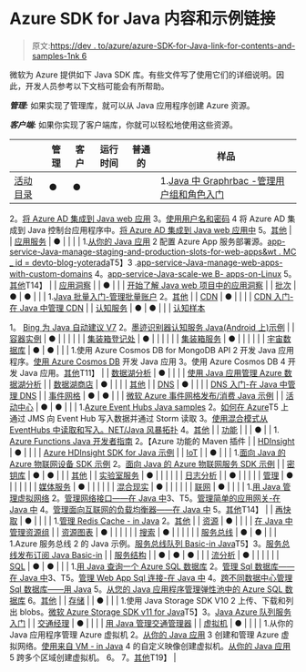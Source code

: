 # Azure SDK for Java 内容和示例链接

> 原文:[https://dev . to/azure/azure-SDK-for-Java-link-for-contents-and-samples-1nk 6](https://dev.to/azure/azure-sdk-for-java-link-for-contents-and-samples-1nk6)

微软为 Azure 提供如下 Java SDK 库。有些文件写了使用它们的详细说明。因此，开发人员参考以下文档可能会有所帮助。

***管理:*** 如果实现了管理库，就可以从 Java 应用程序创建 Azure 资源。

***客户端:*** 如果你实现了客户端库，你就可以轻松地使用这些资源。

|  | 管理 | 客户 | 运行时间 | 普通的 | 样品 |
| --- | --- | --- | --- | --- | --- |
| [活动目录](https://docs.microsoft.com/java/api/overview/azure/activedirectory?view=azure-java-stable&WT.mc_id=devto-blog-yoterada) | ● | ● |  |  | 1.[Java 中 Graphrbac -管理用户组和角色入门](https://github.com/Azure-Samples/aad-java-manage-users-groups-and-roles)
2。[将 Azure AD 集成到 Java web 应用](https://github.com/Azure-Samples/active-directory-java-webapp-openidconnect)
3。[使用用户名和密码](https://github.com/Azure-Samples/active-directory-java-native-headless)
4 将 Azure AD 集成到 Java 控制台应用程序中。[将 Azure AD 集成到 Java web 应用中](https://github.com/Azure-Samples/active-directory-java-webapp-openidconnect)
5。[其他](https://azure.microsoft.com/resources/samples/?term=active+directory&platform=java&sort=0) |
| [应用服务](https://docs.microsoft.com/java/api/overview/azure/appservice?view=azure-java-stable&WT.mc_id=devto-blog-yoterada) | ● |  |  |  | 1.[从你的 Java 应用](https://docs.microsoft.com/java/azure/java-sdk-configure-webapp-sources?view=azure-java-stable&WT.mc_id=devto-blog-yoterada)
2 配置 Azure App 服务部署源。[app-service-Java-manage-staging-and-production-slots-for-web-apps&wt . MC _ id = devto-blog-yoterada](https://azure.microsoft.com/resources/samples/app-service-java-manage-staging-and-production-slots-for-web-apps/)T5】3 .[app-service-Java-manage-web-apps-with-custom-domains](https://azure.microsoft.com/resources/samples/app-service-java-manage-web-apps-with-custom-domains/)
4。[app-service-Java-scale-we B- apps-on-Linux](https://azure.microsoft.com/resources/samples/app-service-java-scale-web-apps-on-linux/)
5。[其他](https://azure.microsoft.com/resources/samples/?platform=java&term=appservice&sort=0)T14】 |
| [应用洞察](https://docs.microsoft.com/java/api/overview/azure/appinsights?view=azure-java-stable&WT.mc_id=devto-blog-yoterada) |  | ● |  |  | [开始了解 Java web 项目中的应用洞察](https://docs.microsoft.com/en-us/azure/azure-monitor/app/java-get-started?WT.mc_id=docs-twitter-yoterada) |
| [批次](https://docs.microsoft.com/java/api/overview/azure/batch?view=azure-java-stable&WT.mc_id=devto-blog-yoterada) | ● | ● |  |  | 1.[Java 批量入门-管理批量账户](https://github.com/Azure-Samples/batch-java-manage-batch-accounts)
2。[其他](https://azure.microsoft.com/resources/samples/?platform=java&term=batch&sort=0) |
| [CDN](https://docs.microsoft.com/java/api/overview/azure/cdn?view=azure-java-stable&WT.mc_id=devto-blog-yoterada) | ● |  |  |  | [CDN 入门-在 Java 中管理 CDN](https://github.com/Azure-Samples/cdn-java-manage-cdn) |
| [认知服务](https://docs.microsoft.com/java/api/overview/azure/cognitiveservices?view=azure-java-stable&WT.mc_id=devto-blog-yoterada) | ● | ● |  |  | [认知样本](https://github.com/Azure-Samples/cognitive-services-REST-api-samples)

1。 [Bing 为 Java 自动建议 V7](https://github.com/Azure-Samples/cognitive-services-REST-api-samples/blob/master/java/Search/BingAutosuggestv7.java)
2。[墨迹识别器认知服务 Java(Android 上)示例](https://github.com/Azure-Samples/cognitive-services-REST-api-samples/tree/master/java/InkRecognition/android-sample-app) |
| [容器实例](https://docs.microsoft.com/java/api/overview/azure/containerinstance?view=azure-java-stable&WT.mc_id=devto-blog-yoterada) | ● |  |  |  |  |
| [集装箱登记处](https://docs.microsoft.com/java/api/overview/azure/containerregistry?view=azure-java-stable&WT.mc_id=devto-blog-yoterada) | ● |  |  |  |  |
| [集装箱服务](https://docs.microsoft.com/java/api/overview/azure/containerservice?view=azure-java-stable&WT.mc_id=devto-blog-yoterada) | ● |  |  |  |  |
| [宇宙数据库](https://docs.microsoft.com/java/api/overview/azure/cosmosdb?view=azure-java-stable&WT.mc_id=devto-blog-yoterada) | ● | ● |  |  | 1.使用 Azure Cosmos DB for MongoDB API
2 开发 Java 应用程序。[使用 Azure Cosmos DB](https://github.com/Azure-Samples/azure-cosmos-db-graph-java-getting-started) 开发 Java 应用 3。使用 Azure Cosmos DB
4 开发 Java 应用。[其他](https://azure.microsoft.com/resources/samples/?platform=java&term=cosmos&sort=0)T11】 |
| [数据湖分析](https://docs.microsoft.com/java/api/overview/azure/datalakeanalytics?view=azure-java-stable?WT.mc_id=devto-blog-yoterada) | ● |  |  |  | [使用 Java 应用管理 Azure 数据湖分析](https://docs.microsoft.com/azure/data-lake-analytics/data-lake-analytics-manage-use-java-sdk?WT.mc_id=devto-blog-yoterada) |
| [数据湖商店](https://docs.microsoft.com/java/api/overview/azure/datalake?view=azure-java-stable&WT.mc_id=devto-blog-yoterada) | ● |  |  |  | [其他](https://azure.microsoft.com/resources/samples/?platform=java&term=lake&sort=0) |
| [DNS](https://docs.microsoft.com/java/api/overview/azure/dns?view=azure-java-stable&WT.mc_id=devto-blog-yoterada) | ● |  |  |  | [DNS 入门-在 Java 中管理 DNS](https://github.com/Azure-Samples/dns-java-host-and-manage-your-domains) |
| [事件网格](https://docs.microsoft.com/java/api/overview/azure/eventgrid?view=azure-java-stable&WT.mc_id=devto-blog-yoterada) | ● | ● |  |  | [微软 Azure 事件网格发布/消费 Java 示例](https://github.com/Azure-Samples/event-grid-java-publish-consume-events) |
| [活动中心](https://docs.microsoft.com/java/api/overview/azure/eventhub?view=azure-java-stable&WT.mc_id=devto-blog-yoterada) | ● | ● |  |  | 1.[Azure Event Hubs Java samples](https://github.com/Azure/azure-event-hubs/tree/master/samples/Java)
2。[如何在 Azure](https://github.com/Azure-Samples/event-hubs-java-storm-sender-jms-receiver)T5 上通过 JMS 向 Event Hub 写入数据并通过 Storm 读取 3。[使用混合模式从 EventHubs 中读取和写入。NET/Java 风暴拓扑](https://github.com/Azure-Samples/hdinsight-dotnet-java-storm-eventhub)
4。[其他](https://azure.microsoft.com/resources/samples/?platform=java&term=event&sort=0) |
| [功能](https://docs.microsoft.com/java/api/overview/azure/functions/readme?view=azure-java-stable&WT.mc_id=devto-blog-yoterada) |  |  | ● |  | 1. [Azure Functions Java 开发者指南](https://docs.microsoft.com/azure/azure-functions/functions-reference-java?WT.mc_id=devto-blog-yoterada)
2。【Azure 功能的 Maven 插件 |
| [HDInsight](https://docs.microsoft.com/java/api/overview/azure/hdinsight?view=azure-java-stable&WT.mc_id=devto-blog-yoterada) | ● |  |  |  | [Azure HDInsight SDK for Java 示例](https://github.com/Azure-Samples/hdinsight-java-sdk-samples) |
| [IoT](https://docs.microsoft.com/java/api/overview/azure/iot?view=azure-java-stable&WT.mc_id=devto-blog-yoterada) |  | ● |  |  | 1.[面向 Java 的 Azure 物联网设备 SDK 示例](https://github.com/Azure/azure-iot-sdk-java/tree/master/device/iot-device-samples)
2。[面向 Java 的 Azure 物联网服务 SDK 示例](https://github.com/Azure/azure-iot-sdk-java/tree/master/service/iot-service-samples) |
| [密钥库](https://docs.microsoft.com/java/api/overview/azure/keyvault?view=azure-java-stable&WT.mc_id=devto-blog-yoterada) | ● | ● |  |  | [其他](https://azure.microsoft.com/resources/samples/?platform=java&term=key+vault&sort=0) |
| [实验室服务](https://docs.microsoft.com/java/api/overview/azure/labservices?view=azure-java-stable&WT.mc_id=devto-blog-yoterada) | ● |  |  |  |  |
| [日志分析](https://docs.microsoft.com/java/api/overview/azure/loganalytics?view=azure-java-stable&WT.mc_id=devto-blog-yoterada) |  | ● |  |  |  |
| [管理](https://docs.microsoft.com/java/api/overview/azure/management?view=azure-java-stable&WT.mc_id=devto-blog-yoterada) | ● |  |  |  |  |
| [媒体服务](https://docs.microsoft.com/java/api/overview/azure/mediaservices?view=azure-java-stable&WT.mc_id=devto-blog-yoterada) | ● |  |  |  |  |
| [混合现实](https://docs.microsoft.com/java/api/overview/azure/mixedreality?view=azure-java-stable&WT.mc_id=devto-blog-yoterada) | ● |  |  |  |  |
| [联网](https://docs.microsoft.com/java/api/overview/azure/network?view=azure-java-stable&WT.mc_id=devto-blog-yoterada) | ● |  |  |  | 1.[用 Java 管理虚拟网络](https://github.com/Azure-Samples/network-java-manage-virtual-network)
2。[管理网络接口——在 Java 中](https://github.com/Azure-Samples/network-java-manage-network-interface)3、T5。[管理简单的应用网关-在 Java 中](https://github.com/Azure-Samples/application-gateway-java-manage-simple-application-gateways)
4。[管理面向互联网的负载均衡器——在 Java 中](https://github.com/Azure-Samples/network-java-manage-internet-facing-load-balancers)
5。[其他](https://azure.microsoft.com/resources/samples/?platform=java&term=network&sort=0)T14】 |
| [再快取](https://docs.microsoft.com/java/api/overview/azure/rediscache?view=azure-java-stable&WT.mc_id=devto-blog-yoterada) | ● |  |  |  | 1.[管理 Redis Cache - in Java](https://github.com/Azure-Samples/redis-java-manage-cache)
2。[其他](https://azure.microsoft.com/resources/samples/?platform=java&term=redis&sort=0) |
| [资源](https://docs.microsoft.com/java/api/overview/azure/resources?view=azure-java-stable&WT.mc_id=devto-blog-yoterada) | ● |  |  |  | [在 Java 中管理资源组](https://github.com/Azure-Samples/resources-java-manage-resource-group) |
| [资源图表](https://docs.microsoft.com/java/api/overview/azure/resourcegraph?view=azure-java-stable&WT.mc_id=devto-blog-yoterada) | ● |  |  |  |  |
| [搜索](https://docs.microsoft.com/java/api/overview/azure/search?view=azure-java-stable&WT.mc_id=devto-blog-yoterada) | ● |  |  |  |  |
| [服务总线](https://docs.microsoft.com/java/api/overview/azure/servicebus?view=azure-java-stable&WT.mc_id=devto-blog-yoterada) | ● | ● |  |  | 1.Azure 服务总线
2 的 Java 示例。[服务总线队列 Basic-in Java](https://github.com/Azure-Samples/service-bus-java-manage-queue-with-basic-features)T5】3。[服务总线发布订阅 Java Basic-in](https://github.com/Azure-Samples/service-bus-java-manage-publish-subscribe-with-basic-features)
 |
| [服务结构](https://docs.microsoft.com/java/api/overview/azure/servicefabric?view=azure-java-stable&WT.mc_id=devto-blog-yoterada) |  | ● | ● | ● |  |
| [流分析](https://docs.microsoft.com/java/api/overview/azure/streamanalytics?view=azure-java-stable&WT.mc_id=devto-blog-yoterada) | ● |  |  |  |  |
| [SQL](https://docs.microsoft.com/java/api/overview/azure/sql?view=azure-java-stable&WT.mc_id=devto-blog-yoterada) | ● | ● |  |  | 1.[用 Java 查询一个 Azure SQL 数据库](https://docs.microsoft.com/azure/sql-database/sql-database-connect-query-java?WT.mc_id=devto-blog-yoterada)
2。[管理 Sql 数据库——在 Java 中](https://github.com/Azure-Samples/sql-database-java-manage-db)3、T5。[管理 Web App Sql 连接-在 Java 中](https://github.com/Azure-Samples/app-service-java-manage-data-connections-for-web-apps)
4。[跨不同数据中心管理 Sql 数据库——用 Java](https://github.com/Azure-Samples/sql-database-java-manage-sql-databases-across-regions)
5。[从您的 Java 应用程序管理弹性池中的 Azure SQL 数据库](https://github.com/Azure/azure-docs-sdk-java/blob/master/docs-ref-conceptual/java-sdk-manage-sql-elastic-pools.md)
6。[其他](https://azure.microsoft.com/resources/samples/?platform=java&term=SQL&sort=0)
 |
| [存储](https://docs.microsoft.com/java/api/overview/azure/storage?view=azure-java-stable&WT.mc_id=devto-blog-yoterada) |  | ● |  |  | 1.使用 Java Storage SDK V10
2 上传、下载和列出 blobs。[微软 Azure Storage SDK v11 for Java](https://github.com/azure/azure-storage-java)T5】3。[Java Azure 队列服务入门](https://github.com/Azure-Samples/storage-queue-java-getting-started)
 |
| [交通经理](https://docs.microsoft.com/java/api/overview/azure/trafficmanager?view=azure-java-stable&WT.mc_id=devto-blog-yoterada) | ● |  |  |  | [用 Java 管理交通管理器](https://github.com/Azure-Samples/traffic-manager-java-manage-profiles) |
| [虚拟机](https://docs.microsoft.com/java/api/overview/azure/virtualmachines?view=azure-java-stable&WT.mc_id=devto-blog-yoterada) | ● |  |  |  | 1.从你的 Java 应用程序管理 Azure 虚拟机
2。[从你的 Java 应用](https://docs.microsoft.com/java/azure/java-sdk-manage-virtual-networks?view=azure-java-stable&WT.mc_id=devto-blog-yoterada)
3 创建和管理 Azure 虚拟网络。[使用来自 VM - in Java](https://azure.microsoft.com/resources/samples/managed-disk-java-create-virtual-machine-using-custom-image/)
4 的自定义映像创建虚拟机。[从你的 Java 应用](https://docs.microsoft.com/java/azure/java-sdk-virtual-machines-in-parallel?view=azure-java-stable&WT.mc_id=devto-blog-yoterada)
5 跨多个区域创建虚拟机。
6。
7。[其他](https://azure.microsoft.com/resources/samples/?platform=java&term=VM&sort=0)T19】 |